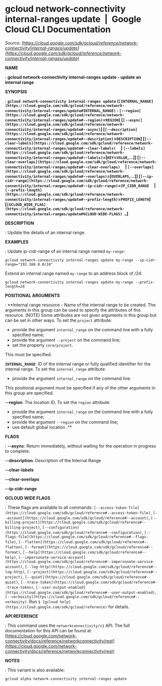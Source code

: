 # gcloud network-connectivity internal-ranges update  |  Google Cloud CLI Documentation

*Source: [https://cloud.google.com/sdk/gcloud/reference/network-connectivity/internal-ranges/update](https://cloud.google.com/sdk/gcloud/reference/network-connectivity/internal-ranges/update)*

**NAME**

: **gcloud network-connectivity internal-ranges update - update an internal range**

**SYNOPSIS**

: **`gcloud network-connectivity internal-ranges update` (`[INTERNAL_RANGE](https://cloud.google.com/sdk/gcloud/reference/network-connectivity/internal-ranges/update#INTERNAL_RANGE)` : `[--region](https://cloud.google.com/sdk/gcloud/reference/network-connectivity/internal-ranges/update#--region)`=`REGION`) [`[--async](https://cloud.google.com/sdk/gcloud/reference/network-connectivity/internal-ranges/update#--async)`] [`[--description](https://cloud.google.com/sdk/gcloud/reference/network-connectivity/internal-ranges/update#--description)`=`DESCRIPTION`] [`[--clear-labels](https://cloud.google.com/sdk/gcloud/reference/network-connectivity/internal-ranges/update#--clear-labels)`     | `[--labels](https://cloud.google.com/sdk/gcloud/reference/network-connectivity/internal-ranges/update#--labels)`=[`KEY`=`VALUE`,…]] [`[--clear-overlaps](https://cloud.google.com/sdk/gcloud/reference/network-connectivity/internal-ranges/update#--clear-overlaps)`     | `[--overlaps](https://cloud.google.com/sdk/gcloud/reference/network-connectivity/internal-ranges/update#--overlaps)`=[`OVERLAPS`,…]] [`[--ip-cidr-range](https://cloud.google.com/sdk/gcloud/reference/network-connectivity/internal-ranges/update#--ip-cidr-range)`=`IP_CIDR_RANGE`     | `[--prefix-length](https://cloud.google.com/sdk/gcloud/reference/network-connectivity/internal-ranges/update#--prefix-length)`=`PREFIX_LENGTH`] [`[GCLOUD_WIDE_FLAG](https://cloud.google.com/sdk/gcloud/reference/network-connectivity/internal-ranges/update#GCLOUD-WIDE-FLAGS) …`]**

**DESCRIPTION**

: Update the details of an internal range.

**EXAMPLES**

: Update ip-cidr-range of an internal range named
``my-range``:

```
gcloud network-connectivity internal-ranges update my-range --ip-cidr-range="192.168.0.0/24"
```

Extend an internal range named ``my-range`` to
an address block of /24:

```
gcloud network-connectivity internal-ranges update my-range --prefix-length=24
```

**POSITIONAL ARGUMENTS**

: **Internal range resource - Name of the internal range to be created. The
arguments in this group can be used to specify the attributes of this resource.
(NOTE) Some attributes are not given arguments in this group but can be set in
other ways.
To set the `project` attribute:

- provide the argument `internal_range` on the command line with a
fully specified name;
- provide the argument `--project` on the command line;
- set the property `core/project`.

This must be specified.

**`INTERNAL_RANGE`**:
ID of the internal range or fully qualified identifier for the internal range.
To set the `internal_range` attribute:

- provide the argument `internal_range` on the command line.

This positional argument must be specified if any of the other arguments in this
group are specified.

**--region**:
The location ID.
To set the `region` attribute:

- provide the argument `internal_range` on the command line with a
fully specified name;
- provide the argument `--region` on the command line;
- use default global location .**

**FLAGS**

: **--async**:
Return immediately, without waiting for the operation in progress to complete.

**--description**:
Description of the Internal Range

**--clear-labels**

**--clear-overlaps**

**--ip-cidr-range**

**GCLOUD WIDE FLAGS**

: These flags are available to all commands: `[--access-token-file](https://cloud.google.com/sdk/gcloud/reference#--access-token-file)`,
`[--account](https://cloud.google.com/sdk/gcloud/reference#--account)`, `[--billing-project](https://cloud.google.com/sdk/gcloud/reference#--billing-project)`,
`[--configuration](https://cloud.google.com/sdk/gcloud/reference#--configuration)`,
`[--flags-file](https://cloud.google.com/sdk/gcloud/reference#--flags-file)`,
`[--flatten](https://cloud.google.com/sdk/gcloud/reference#--flatten)`, `[--format](https://cloud.google.com/sdk/gcloud/reference#--format)`, `[--help](https://cloud.google.com/sdk/gcloud/reference#--help)`, `[--impersonate-service-account](https://cloud.google.com/sdk/gcloud/reference#--impersonate-service-account)`,
`[--log-http](https://cloud.google.com/sdk/gcloud/reference#--log-http)`,
`[--project](https://cloud.google.com/sdk/gcloud/reference#--project)`, `[--quiet](https://cloud.google.com/sdk/gcloud/reference#--quiet)`, `[--trace-token](https://cloud.google.com/sdk/gcloud/reference#--trace-token)`, `[--user-output-enabled](https://cloud.google.com/sdk/gcloud/reference#--user-output-enabled)`,
`[--verbosity](https://cloud.google.com/sdk/gcloud/reference#--verbosity)`.
Run `$ [gcloud help](https://cloud.google.com/sdk/gcloud/reference)` for details.

**API REFERENCE**

: This command uses the `networkconnectivity/v1` API. The full
documentation for this API can be found at: [https://cloud.google.com/network-connectivity/docs/reference/networkconnectivity/rest](https://cloud.google.com/network-connectivity/docs/reference/networkconnectivity/rest)

**NOTES**

: This variant is also available:

```
gcloud alpha network-connectivity internal-ranges update
```